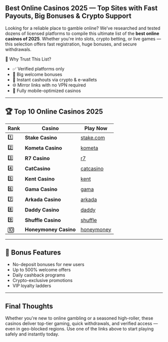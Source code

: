 ## Best Online Casinos 2025 — Top Sites with Fast Payouts, Big Bonuses & Crypto Support  

Looking for a reliable place to gamble online? We’ve researched and tested dozens of licensed platforms to compile this ultimate list of the **best online casinos of 2025**. Whether you're into slots, crypto betting, or live games — this selection offers fast registration, huge bonuses, and secure withdrawals.

🎯 Why Trust This List?

- ✅ Verified platforms only  
- 🤑 Big welcome bonuses  
- 💸 Instant cashouts via crypto & e-wallets  
- 🌐 Mirror links with no VPN required  
- 📱 Fully mobile-optimized casinos

---

## 🏆 Top 10 Online Casinos 2025

| Rank | Casino             | Play Now                                                   |
|------|--------------------|-------------------------------------------------------------|
| 1️⃣   | **Stake Casino**       | [stake.com](https://stake.com/?c=JiMxFVsp)                      |
| 2️⃣   | **Kometa Casino**     | [kometa](https://tropical-path.com/s7d8a1999)                   |
| 3️⃣   | **R7 Casino**         | [r7](https://aristocratic-hall.com/s7f064747)                   |
| 4️⃣   | **CatCasino**         | [catcasino](https://catchthecatthree.com/s74cd5c49)             |
| 5️⃣   | **Kent Casino**       | [kent](https://pamuatinat.xyz/s9e2edfac)                        |
| 6️⃣   | **Gama Casino**       | [gama](https://preesiader.com/s712d6f5e)                        |
| 7️⃣   | **Arkada Casino**     | [arkada](https://grid-cyberlane.com/s9372df9a)                  |
| 8️⃣   | **Daddy Casino**      | [daddy](https://aeruborony.com/se5595b94)                       |
| 9️⃣   | **Shuffle Casino**    | [shuffle](https://shuffle888.com?r=uwPm692XQN)                  |
| 🔟   | **Honeymoney Casino** | [honeymoney](https://honeymoneybonus.com/?ref=ODkyOTZfcmVmZXJyYWw=) |

---

## 🎁 Bonus Features

- No-deposit bonuses for new users  
- Up to 500% welcome offers  
- Daily cashback programs  
- Crypto-exclusive promotions  
- VIP loyalty ladders

---

## Final Thoughts

Whether you're new to online gambling or a seasoned high-roller, these casinos deliver top-tier gaming, quick withdrawals, and verified access — even in geo-blocked regions. Use one of the links above to start playing safely and instantly today.

